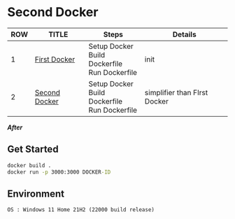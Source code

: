 # Second Docker

| ROW | TITLE      | Steps | Details |
| --- | ---------- | ----- | ------- |
| 1 | [First Docker](https://github.com/unchaptered/docker-and-kubernetes/tree/main/1.%20First%20Docker) | Setup Docker <br> Build Dockerfile <br> Run Dockerfile | init |
| 2 | [Second Docker]((https://github.com/unchaptered/docker-and-kubernetes/tree/main/1.%20Second%20Docker)) | Setup Docker <br> Build Dockerfile <br> Run Dockerfile | simplifier than FIrst Docker | 


***After***

## Get Started

```cmd
docker build .
docker run -p 3000:3000 DOCKER-ID
```

## Environment

```
OS : Windows 11 Home 21H2 (22000 build release)
```